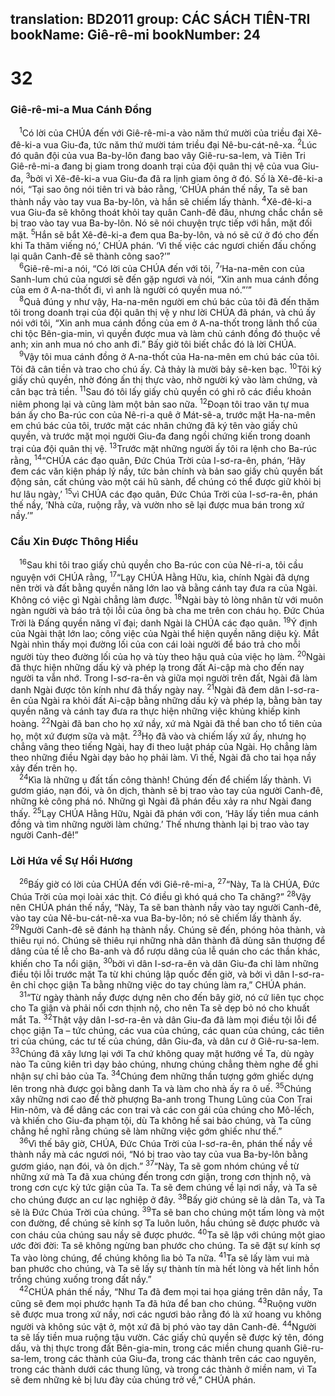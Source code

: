 translation: BD2011
group: CÁC SÁCH TIÊN-TRI
bookName: Giê-rê-mi 
bookNumber: 24
-------

<div class="title"><h1>32</h1><h3>Giê-rê-mi-a Mua Cánh Ðồng</h3></div>
<span class="verse gie_32_1"> <sup>1</sup>Có lời của CHÚA đến với Giê-rê-mi-a vào năm thứ mười của triều đại Xê-đê-ki-a vua Giu-đa, tức năm thứ mười tám triều đại Nê-bu-cát-nê-xa. </span>
<span class="verse gie_32_2"><sup>2</sup>Lúc đó quân đội của vua Ba-by-lôn đang bao vây Giê-ru-sa-lem, và Tiên Tri Giê-rê-mi-a đang bị giam trong doanh trại của đội quân thị vệ của vua Giu-đa, </span>
<span class="verse gie_32_3"><sup>3</sup>bởi vì Xê-đê-ki-a vua Giu-đa đã ra lịnh giam ông ở đó. Số là Xê-đê-ki-a nói, “Tại sao ông nói tiên tri và bảo rằng, ‘CHÚA phán thế nầy, Ta sẽ ban thành nầy vào tay vua Ba-by-lôn, và hắn sẽ chiếm lấy thành. </span>
<span class="verse gie_32_4"><sup>4</sup>Xê-đê-ki-a vua Giu-đa sẽ không thoát khỏi tay quân Canh-đê đâu, nhưng chắc chắn sẽ bị trao vào tay vua Ba-by-lôn. Nó sẽ nói chuyện trực tiếp với hắn, mặt đối mặt. </span>
<span class="verse gie_32_5"><sup>5</sup>Hắn sẽ bắt Xê-đê-ki-a đem qua Ba-by-lôn, và nó sẽ cứ ở đó cho đến khi Ta thăm viếng nó,’ CHÚA phán. ‘Vì thế việc các ngươi chiến đấu chống lại quân Canh-đê sẽ thành công sao?’”<br/></span>
<span class="verse gie_32_6"> <sup>6</sup>Giê-rê-mi-a nói, “Có lời của CHÚA đến với tôi, </span>
<span class="verse gie_32_7"><sup>7</sup>‘Ha-na-mên con của Sanh-lum chú của ngươi sẽ đến gặp ngươi và nói, “Xin anh mua cánh đồng của em ở A-na-thốt đi, vì anh là người có quyền mua nó.”’”<br/></span>
<span class="verse gie_32_8"> <sup>8</sup>Quả đúng y như vậy, Ha-na-mên người em chú bác của tôi đã đến thăm tôi trong doanh trại của đội quân thị vệ y như lời CHÚA đã phán, và chú ấy nói với tôi, “Xin anh mua cánh đồng của em ở A-na-thốt trong lãnh thổ của chi tộc Bên-gia-min, vì quyền được mua và làm chủ cánh đồng đó thuộc về anh; xin anh mua nó cho anh đi.” Bấy giờ tôi biết chắc đó là lời CHÚA.<br/></span>
<span class="verse gie_32_9"> <sup>9</sup>Vậy tôi mua cánh đồng ở A-na-thốt của Ha-na-mên em chú bác của tôi. Tôi đã cân tiền và trao cho chú ấy. Cả thảy là mười bảy sê-ken bạc. </span>
<span class="verse gie_32_10"><sup>10</sup>Tôi ký giấy chủ quyền, nhờ đóng ấn thị thực vào, nhờ người ký vào làm chứng, và cân bạc trả tiền. </span>
<span class="verse gie_32_11"><sup>11</sup>Sau đó tôi lấy giấy chủ quyền có ghi rõ các điều khoản niêm phong lại và cũng làm một bản sao nữa. </span>
<span class="verse gie_32_12"><sup>12</sup>Ðoạn tôi trao văn tự mua bán ấy cho Ba-rúc con của Nê-ri-a quê ở Mát-sê-a, trước mặt Ha-na-mên em chú bác của tôi, trước mặt các nhân chứng đã ký tên vào giấy chủ quyền, và trước mặt mọi người Giu-đa đang ngồi chứng kiến trong doanh trại của đội quân thị vệ. </span>
<span class="verse gie_32_13"><sup>13</sup>Trước mặt những người ấy tôi ra lệnh cho Ba-rúc rằng, </span>
<span class="verse gie_32_14"><sup>14</sup>“CHÚA các đạo quân, Ðức Chúa Trời của I-sơ-ra-ên, phán, ‘Hãy đem các văn kiện pháp lý nầy, tức bản chính và bản sao giấy chủ quyền bất động sản, cất chúng vào một cái hũ sành, để chúng có thể được giữ khỏi bị hư lâu ngày,’ </span>
<span class="verse gie_32_15"><sup>15</sup>vì CHÚA các đạo quân, Ðức Chúa Trời của I-sơ-ra-ên, phán thế nầy, ‘Nhà cửa, ruộng rẫy, và vườn nho sẽ lại được mua bán trong xứ nầy.’”<br/></span>
<div class="title"><h3>Cầu Xin Ðược Thông Hiểu</h3></div>
<span class="verse gie_32_16"> <sup>16</sup>Sau khi tôi trao giấy chủ quyền cho Ba-rúc con của Nê-ri-a, tôi cầu nguyện với CHÚA rằng, </span>
<span class="verse gie_32_17"><sup>17</sup>“Lạy CHÚA Hằng Hữu, kìa, chính Ngài đã dựng nên trời và đất bằng quyền năng lớn lao và bằng cánh tay đưa ra của Ngài. Không có việc gì Ngài chẳng làm được. </span>
<span class="verse gie_32_18"><sup>18</sup>Ngài bày tỏ lòng nhân từ với muôn ngàn người và báo trả tội lỗi của ông bà cha me trên con cháu họ. Ðức Chúa Trời là Ðấng quyền năng vĩ đại; danh Ngài là CHÚA các đạo quân. </span>
<span class="verse gie_32_19"><sup>19</sup>Ý định của Ngài thật lớn lao; công việc của Ngài thể hiện quyền năng diệu kỳ. Mắt Ngài nhìn thấy mọi đường lối của con cái loài người để báo trả cho mỗi người tùy theo đường lối của họ và tùy theo hậu quả của việc họ làm. </span>
<span class="verse gie_32_20"><sup>20</sup>Ngài đã thực hiện những dấu kỳ và phép lạ trong đất Ai-cập mà cho đến nay người ta vẫn nhớ. Trong I-sơ-ra-ên và giữa mọi người trên đất, Ngài đã làm danh Ngài được tôn kính như đã thấy ngày nay. </span>
<span class="verse gie_32_21"><sup>21</sup>Ngài đã đem dân I-sơ-ra-ên của Ngài ra khỏi đất Ai-cập bằng những dấu kỳ và phép lạ, bằng bàn tay quyền năng và cánh tay đưa ra thực hiện những việc khủng khiếp kinh hoàng. </span>
<span class="verse gie_32_22"><sup>22</sup>Ngài đã ban cho họ xứ nầy, xứ mà Ngài đã thề ban cho tổ tiên của họ, một xứ đượm sữa và mật. </span>
<span class="verse gie_32_23"><sup>23</sup>Họ đã vào và chiếm lấy xứ ấy, nhưng họ chẳng vâng theo tiếng Ngài, hay đi theo luật pháp của Ngài. Họ chẳng làm theo những điều Ngài dạy bảo họ phải làm. Vì thế, Ngài đã cho tai họa nầy xảy đến trên họ.<br/></span>
<span class="verse gie_32_24"> <sup>24</sup>Kìa là những ụ đất tấn công thành! Chúng đến để chiếm lấy thành. Vì gươm giáo, nạn đói, và ôn dịch, thành sẽ bị trao vào tay của người Canh-đê, những kẻ công phá nó. Những gì Ngài đã phán đều xảy ra như Ngài đang thấy. </span>
<span class="verse gie_32_25"><sup>25</sup>Lạy CHÚA Hằng Hữu, Ngài đã phán với con, ‘Hãy lấy tiền mua cánh đồng và tìm những người làm chứng.’ Thế nhưng thành lại bị trao vào tay người Canh-đê!”<br/></span>
<div class="title"><h3>Lời Hứa về Sự Hồi Hương</h3></div>
<span class="verse gie_32_26"> <sup>26</sup>Bấy giờ có lời của CHÚA đến với Giê-rê-mi-a, </span>
<span class="verse gie_32_27"><sup>27</sup>“Này, Ta là CHÚA, Ðức Chúa Trời của mọi loài xác thịt. Có điều gì khó quá cho Ta chăng?” </span>
<span class="verse gie_32_28"><sup>28</sup>Vậy nên CHÚA phán thế nầy, “Này, Ta sẽ ban thành nầy vào tay người Canh-đê, vào tay của Nê-bu-cát-nê-xa vua Ba-by-lôn; nó sẽ chiếm lấy thành ấy. </span>
<span class="verse gie_32_29"><sup>29</sup>Người Canh-đê sẽ đánh hạ thành nầy. Chúng sẽ đến, phóng hỏa thành, và thiêu rụi nó. Chúng sẽ thiêu rụi những nhà dân thành đã dùng sân thượng để dâng của tế lễ cho Ba-anh và đổ rượu dâng của lễ quán cho các thần khác, khiến cho Ta nổi giận, </span>
<span class="verse gie_32_30"><sup>30</sup>bởi vì dân I-sơ-ra-ên và dân Giu-đa chỉ làm những điều tội lỗi trước mặt Ta từ khi chúng lập quốc đến giờ, và bởi vì dân I-sơ-ra-ên chỉ chọc giận Ta bằng những việc do tay chúng làm ra,” CHÚA phán. <br/></span>
<span class="verse gie_32_31"> <sup>31</sup>“Từ ngày thành nầy được dựng nên cho đến bây giờ, nó cứ liên tục chọc cho Ta giận và phải nổi cơn thịnh nộ, cho nên Ta sẽ dẹp bỏ nó cho khuất mắt Ta. </span>
<span class="verse gie_32_32"><sup>32</sup>Thật vậy dân I-sơ-ra-ên và dân Giu-đa đã làm mọi điều tội lỗi để chọc giận Ta – tức chúng, các vua của chúng, các quan của chúng, các tiên tri của chúng, các tư tế của chúng, dân Giu-đa, và dân cư ở Giê-ru-sa-lem. </span>
<span class="verse gie_32_33"><sup>33</sup>Chúng đã xây lưng lại với Ta chứ không quay mặt hướng về Ta, dù ngày nào Ta cũng kiên trì dạy bảo chúng, nhưng chúng chẳng thèm nghe để ghi nhận sự chỉ bảo của Ta. </span>
<span class="verse gie_32_34"><sup>34</sup>Chúng đem những thần tượng gớm ghiếc dựng lên trong nhà được gọi bằng danh Ta và làm cho nhà ấy ra ô uế. </span>
<span class="verse gie_32_35"><sup>35</sup>Chúng xây những nơi cao để thờ phượng Ba-anh trong Thung Lũng của Con Trai Hin-nôm, và để dâng các con trai và các con gái của chúng cho Mô-lếch, và khiến cho Giu-đa phạm tội, dù Ta không hề sai bảo chúng, và Ta cũng chẳng hề nghĩ rằng chúng sẽ làm những việc gớm ghiếc như thế.”<br/></span>
<span class="verse gie_32_36"> <sup>36</sup>Vì thế bây giờ, CHÚA, Ðức Chúa Trời của I-sơ-ra-ên, phán thế nầy về thành nầy mà các ngươi nói, “Nó bị trao vào tay của vua Ba-by-lôn bằng gươm giáo, nạn đói, và ôn dịch.” </span>
<span class="verse gie_32_37"><sup>37</sup>“Này, Ta sẽ gom nhóm chúng về từ những xứ mà Ta đã xua chúng đến trong cơn giận, trong cơn thịnh nộ, và trong cơn cực kỳ tức giận của Ta. Ta sẽ đem chúng về lại nơi nầy, và Ta sẽ cho chúng được an cư lạc nghiệp ở đây. </span>
<span class="verse gie_32_38"><sup>38</sup>Bấy giờ chúng sẽ là dân Ta, và Ta sẽ là Ðức Chúa Trời của chúng. </span>
<span class="verse gie_32_39"><sup>39</sup>Ta sẽ ban cho chúng một tấm lòng và một con đường, để chúng sẽ kính sợ Ta luôn luôn, hầu chúng sẽ được phước và con cháu của chúng sau nầy sẽ được phước. </span>
<span class="verse gie_32_40"><sup>40</sup>Ta sẽ lập với chúng một giao ước đời đời: Ta sẽ không ngừng ban phước cho chúng. Ta sẽ đặt sự kính sợ Ta vào lòng chúng, để chúng không lìa bỏ Ta nữa. </span>
<span class="verse gie_32_41"><sup>41</sup>Ta sẽ lấy làm vui mà ban phước cho chúng, và Ta sẽ lấy sự thành tín mà hết lòng và hết linh hồn trồng chúng xuống trong đất nầy.”<br/></span>
<span class="verse gie_32_42"> <sup>42</sup>CHÚA phán thế nầy, “Như Ta đã đem mọi tai họa giáng trên dân nầy, Ta cũng sẽ đem mọi phước hạnh Ta đã hứa để ban cho chúng. </span>
<span class="verse gie_32_43"><sup>43</sup>Ruộng vườn sẽ được mua trong xứ nầy, nơi các ngươi bảo rằng đó là xứ hoang vu không người và không súc vật ở, một xứ đã bị phó vào tay dân Canh-đê. </span>
<span class="verse gie_32_44"><sup>44</sup>Người ta sẽ lấy tiền mua ruộng tậu vườn. Các giấy chủ quyền sẽ được ký tên, đóng dấu, và thị thực trong đất Bên-gia-min, trong các miền chung quanh Giê-ru-sa-lem, trong các thành của Giu-đa, trong các thành trên các cao nguyên, trong các thành dưới các thung lũng, và trong các thành ở miền nam, vì Ta sẽ đem những kẻ bị lưu đày của chúng trở về,” CHÚA phán.<br/></span>
